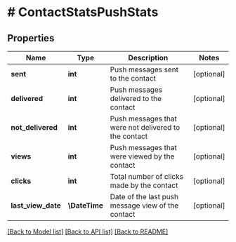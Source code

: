 # # ContactStatsPushStats

## Properties

Name | Type | Description | Notes
------------ | ------------- | ------------- | -------------
**sent** | **int** | Push messages sent to the contact | [optional]
**delivered** | **int** | Push messages delivered to the contact | [optional]
**not_delivered** | **int** | Push messages that were not delivered to the contact | [optional]
**views** | **int** | Push messages that were viewed by the contact | [optional]
**clicks** | **int** | Total number of clicks made by the contact | [optional]
**last_view_date** | **\DateTime** | Date of the last push message view of the contact | [optional]

[[Back to Model list]](../../README.md#models) [[Back to API list]](../../README.md#endpoints) [[Back to README]](../../README.md)
